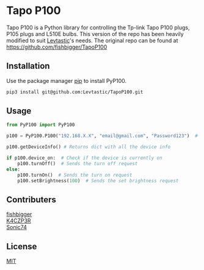 # Tapo P100
Tapo P100 is a Python library for controlling the Tp-link Tapo P100 plugs, P105 plugs and L510E bulbs.
This version of the repo has been heavily modified to suit [Levtastic](https://github.com/Levtastic)'s needs.
The original repo can be found at https://github.com/fishbigger/TapoP100

## Installation

Use the package manager [pip](https://pip.pypa.io/en/stable/) to install PyP100.

```bash
pip3 install git@github.com:Levtastic/TapoP100.git
```

## Usage

```python
from PyP100 import PyP100

p100 = PyP100.P100("192.168.X.X", "email@gmail.com", "Password123")  # Creating a P100 plug object

p100.getDeviceInfo() # Returns dict with all the device info

if p100.device_on:  # Check if the device is currently on
    p100.turnOff()  # Sends the turn off request
else:
    p100.turnOn()  # Sends the turn on request
    p100.setBrightness(100)  # Sends the set brightness request


```

## Contributers
[fishbigger](https://github.com/fishbigger)\
[K4CZP3R](https://github.com/K4CZP3R)\
[Sonic74](https://github.com/sonic74)

## License
[MIT](https://choosealicense.com/licenses/mit/)
